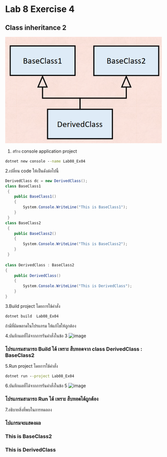 # Lab 8 Exercise 4

## Class inheritance 2

![alt text](./Pictures/image01.png)

1. สร้าง console application project

```cmd
dotnet new console --name Lab08_Ex04
```

2.เปลี่ยน code ให้เป็นดังต่อไปนี้

```cs
DerivedClass dc = new DerivedClass();
class BaseClass1
 {
    public BaseClass1()
    {
        System.Console.WriteLine("This is BaseClass1");
    }
 }
class BaseClass2
 {
    public BaseClass2()
    {
        System.Console.WriteLine("This is BaseClass2");
    }
 }

class DerivedClass : BaseClass2
{
    public DerivedClass()
    {
        System.Console.WriteLine("This is DerivedClass");
    }
}
```

3.Build project โดยการใช้คำสั่ง

```cmd
dotnet build  Lab08_Ex04
```

ถ้ามีที่ผิดพลาดในโปรแกรม ให้แก้ไขให้ถูกต้อง

4.บันทึกผลที่ได้จากการรันคำสั่งในข้อ 3
![image](https://github.com/VisawaPRO/03376836-OOP-2566-Lab-08/assets/144195555/500b1e65-951f-443b-a3d5-c2f361e9bb26)
### โปรแกรมสามารถ Build ได้ เพราะ สืบทอดจาก class DerivedClass : BaseClass2
5.Run project โดยการใช้คำสั่ง

```cmd
dotnet run --project Lab08_Ex04
```

6.บันทึกผลที่ได้จากการรันคำสั่งในข้อ 5
![image](https://github.com/VisawaPRO/03376836-OOP-2566-Lab-08/assets/144195555/c884a667-1618-43ca-b673-76abcded84f8)
### โปรแกรมสามารถ Run ได้ เพราะ สืบทอดได้ถูกต้อง
7.อธิบายสิ่งที่พบในการทดลอง
### โปแกรมจะแสดงผล
### This is BaseClass2
### This is DerivedClass
